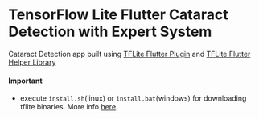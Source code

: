 # TensorFlow Lite Flutter Cataract Detection with Expert System

Cataract Detection app built using [TFLite Flutter Plugin](https://github.com/am15h/tflite_flutter_plugin)
and [TFLite Flutter Helper Library](https://github.com/am15h/tflite_flutter_helper)

#### **Important**

* execute `install.sh`(linux) or `install.bat`(windows) for downloading tflite binaries.
More info [here](https://github.com/am15h/tflite_flutter_plugin#important-initial-setup).
